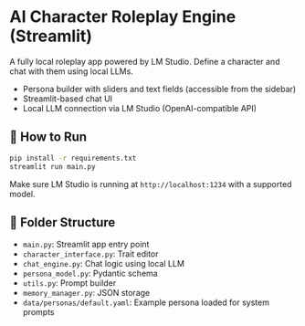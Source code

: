 # AI Character Roleplay Engine (Streamlit)

A fully local roleplay app powered by LM Studio. Define a character and chat with them using local LLMs.

- Persona builder with sliders and text fields (accessible from the sidebar)
- Streamlit-based chat UI
- Local LLM connection via LM Studio (OpenAI-compatible API)

## 🚀 How to Run

```bash
pip install -r requirements.txt
streamlit run main.py
```

Make sure LM Studio is running at `http://localhost:1234` with a supported model.

## 📂 Folder Structure

- `main.py`: Streamlit app entry point
- `character_interface.py`: Trait editor
- `chat_engine.py`: Chat logic using local LLM
- `persona_model.py`: Pydantic schema
- `utils.py`: Prompt builder
- `memory_manager.py`: JSON storage
- `data/personas/default.yaml`: Example persona loaded for system prompts
